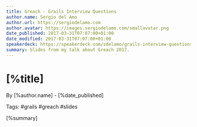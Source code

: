 ```yaml
---
title: Greach - Grails Interview Questions
author.name: Sergio del Amo
author.url: https://sergiodelamo.com
author.avatar: https://images.sergiodelamo.com/smallavatar.png 
date_published: 2017-03-31T07:07:00+01:00
date_modified: 2017-03-31T07:07:00+01:00
speakerdeck: https://speakerdeck.com/sdelamo/grails-interview-questions
summary: Slides from my talk about Greach 2017.
---
```


# [%title]

By [%author.name] - [%date_published]

Tags: #grails #greach #slides

[%summary]

<script async class="speakerdeck-embed" data-id="bad6c5abe78a4a3e9e4a8b93c545fa86" data-ratio="1.77777777777778" src="//speakerdeck.com/assets/embed.js"></script>